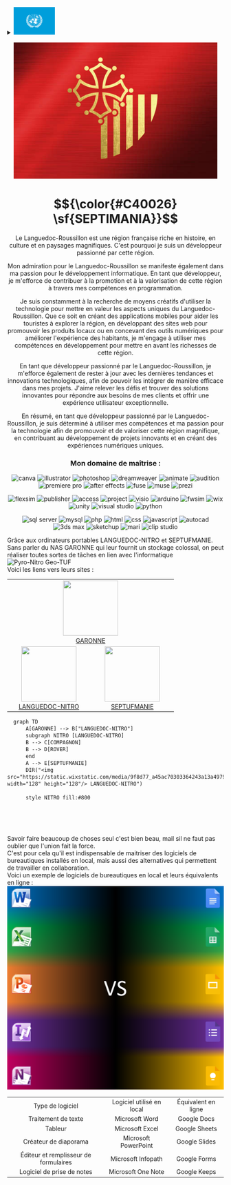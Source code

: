 <details>
<summary>
  <picture>
    <img src="https://github.com/Septimania/septimania/blob/main/LANG/UN.png" alt="Lang" re height="64px">
  </picture>
</summary>
<p style="margin: 15px;" align="center">
  <a href="https://github.com/Septimania/septimania/blob/main/README_FR.md"><img src="https://github.com/Septimania/septimania/blob/main/LANG/FR.png" alt="FR" title="Français" height="32px"></a>
  <a href="https://github.com/Septimania/septimania/blob/main/README_OC.md"><img src="https://github.com/Septimania/septimania/blob/main/LANG/OC.png" alt="OC" title="Occitan" height="32px"></a>
  <a href="https://github.com/Septimania/septimania/blob/main/README_EN.md"><img src="https://github.com/Septimania/septimania/blob/main/LANG/EN.png" alt="EN" title="English" height="32px"></a>
  <a href="https://github.com/Septimania/septimania/blob/main/README_ES.md"><img src="https://github.com/Septimania/septimania/blob/main/LANG/ES.png" alt="ES" title="Español" height="32px"></a>
  <a href="https://github.com/Septimania/septimania/blob/main/README_IT.md"><img src="https://github.com/Septimania/septimania/blob/main/LANG/IT.png" alt="IT" title="Italiano" height="32px"><a>
  <a href="https://github.com/Septimania/septimania/blob/main/README_DE.md"><img src="https://github.com/Septimania/septimania/blob/main/LANG/DE.png" alt="DE" title="Deutsch" height="32px"></a>
  <a href="https://github.com/Septimania/septimania/blob/main/README_PT.md"><img src="https://github.com/Septimania/septimania/blob/main/LANG/PT.png" alt="PT" title="Português" height="32px"></a>
  <a href="https://github.com/Septimania/septimania/blob/main/README_NL.md"><img src="https://github.com/Septimania/septimania/blob/main/LANG/NL.png" alt="NL" title="Nederlands" height="32px"></a>
  <a href="https://github.com/Septimania/septimania/blob/main/README_HU.md"><img src="https://github.com/Septimania/septimania/blob/main/LANG/HU.png" alt="HU" title="Magyar" height="32px"></a>
  <a href="https://github.com/Septimania/septimania/blob/main/README_DK.md"><img src="https://github.com/Septimania/septimania/blob/main/LANG/DK.png" alt="DK" title="Dansk" height="32px"></a>
  <a href="https://github.com/Septimania/septimania/blob/main/README_SV.md"><img src="https://github.com/Septimania/septimania/blob/main/LANG/SV.png" alt="SV" title="Svenska" height="32px"></a>
  <a href="https://github.com/Septimania/septimania/blob/main/README_FI.md"><img src="https://github.com/Septimania/septimania/blob/main/LANG/FI.png" alt="FI" title="Suomi" height="32px"></a>
  <a href="https://github.com/Septimania/septimania/blob/main/README_NO.md"><img src="https://github.com/Septimania/septimania/blob/main/LANG/NO.png" alt="NO" title="Norsk" height="32px"></a>
  <a href="https://github.com/Septimania/septimania/blob/main/README_IS.md"><img src="https://github.com/Septimania/septimania/blob/main/LANG/IS.png" alt="IS" title="Íslenska" height="32px"></a>
  <a href="https://github.com/Septimania/septimania/blob/main/README_ET.md"><img src="https://github.com/Septimania/septimania/blob/main/LANG/ET.png" alt="ET" title="Eesti" height="32px"></a>
  <a href="https://github.com/Septimania/septimania/blob/main/README_LV.md"><img src="https://github.com/Septimania/septimania/blob/main/LANG/LV.png" alt="LV" title="Latviešu" height="32px"></a>
  <a href="https://github.com/Septimania/septimania/blob/main/README_LT.md"><img src="https://github.com/Septimania/septimania/blob/main/LANG/LT.png" alt="LT" title="Lietuvių" height="32px"></a>
  <a href="https://github.com/Septimania/septimania/blob/main/README_CS.md"><img src="https://github.com/Septimania/septimania/blob/main/LANG/CS.png" alt="CS" title="Čeština" height="32px"></a>
  <a href="https://github.com/Septimania/septimania/blob/main/README_SK.md"><img src="https://github.com/Septimania/septimania/blob/main/LANG/SK.png" alt="SK" title="Slovenčina" height="32px"></a>
  <a href="https://github.com/Septimania/septimania/blob/main/README_PL.md"><img src="https://github.com/Septimania/septimania/blob/main/LANG/PL.png" alt="PL" title="Polski" height="32px"></a>
  <a href="https://github.com/Septimania/septimania/blob/main/README_SL.md"><img src="https://github.com/Septimania/septimania/blob/main/LANG/SL.png" alt="SL" title="Slovenščina" height="32px"></a>
  <a href="https://github.com/Septimania/septimania/blob/main/README_HR.md"><img src="https://github.com/Septimania/septimania/blob/main/LANG/HR.png" alt="HR" title="Hrvatski" height="32px"></a>
  <a href="https://github.com/Septimania/septimania/blob/main/README_BS.md"><img src="https://github.com/Septimania/septimania/blob/main/LANG/BS.png" alt="BS" title="Bosanski" height="32px"></a>
  <a href="https://github.com/Septimania/septimania/blob/main/README_RO.md"><img src="https://github.com/Septimania/septimania/blob/main/LANG/RO.png" alt="RO" title="Română" height="32px"></a>
  <a href="https://github.com/Septimania/septimania/blob/main/README_SQ.md"><img src="https://github.com/Septimania/septimania/blob/main/LANG/SQ.png" alt="SQ" title="Shqip" height="32px"></a>
  <a href="https://github.com/Septimania/septimania/blob/main/README_TU.md"><img src="https://github.com/Septimania/septimania/blob/main/LANG/TU.png" alt="TU" title="Türkçe" height="32px"></a>
  <a href="https://github.com/Septimania/septimania/blob/main/README_EL.md"><img src="https://github.com/Septimania/septimania/blob/main/LANG/EL.png" alt="EL" title="Ελληνικά" height="32px"></a>
  <a href="https://github.com/Septimania/septimania/blob/main/README_RU.md"><img src="https://github.com/Septimania/septimania/blob/main/LANG/RU.png" alt="RU" title="Русский" height="32px"></a>
  <a href="https://github.com/Septimania/septimania/blob/main/README_BG.md"><img src="https://github.com/Septimania/septimania/blob/main/LANG/BG.png" alt="BG" title="Български" height="32px"></a>
  <a href="https://github.com/Septimania/septimania/blob/main/README_UA.md"><img src="https://github.com/Septimania/septimania/blob/main/LANG/UA.png" alt="UA" title="Українська" height="32px"></a>
  <a href="https://github.com/Septimania/septimania/blob/main/README_BE.md"><img src="https://github.com/Septimania/septimania/blob/main/LANG/BE.png" alt="BE" title="Беларуская" height="32px"></a>
  <a href="https://github.com/Septimania/septimania/blob/main/README_MK.md"><img src="https://github.com/Septimania/septimania/blob/main/LANG/MK.png" alt="MK" title="Македонски" height="32px"></a>
  <a href="https://github.com/Septimania/septimania/blob/main/README_SR.md"><img src="https://github.com/Septimania/septimania/blob/main/LANG/SR.png" alt="SR" title="Српски / srpski" height="32px"></a>
  <a href="https://github.com/Septimania/septimania/blob/main/README_AR.md"><img src="https://github.com/Septimania/septimania/blob/main/LANG/AR.png" alt="AR" title="العربية" height="32px"></a>
  <a href="https://github.com/Septimania/septimania/blob/main/README_IL.md"><img src="https://github.com/Septimania/septimania/blob/main/LANG/IL.png" alt="IL" title="עברית" height="32px"></a>
  <a href="https://github.com/Septimania/septimania/blob/main/README_JP.md"><img src="https://github.com/Septimania/septimania/blob/main/LANG/JP.png" alt="JP" title="日本語" height="32px"></a>
  <a href="https://github.com/Septimania/septimania/blob/main/README_ZH.md"><img src="https://github.com/Septimania/septimania/blob/main/LANG/ZH.png" alt="ZH" title="中文" height="32px"></a>
  <a href="https://github.com/Septimania/septimania/blob/main/README_KO.md"><img src="https://github.com/Septimania/septimania/blob/main/LANG/KO.png" alt="KO" title="한국어" height="32px"></a>
  <a href="https://github.com/Septimania/septimania/blob/main/README_TH.md"><img src="https://github.com/Septimania/septimania/blob/main/LANG/TH.png" alt="TH" title="ไทย" height="32px"></a>
  <a href="https://github.com/Septimania/septimania/blob/main/README_HI.md"><img src="https://github.com/Septimania/septimania/blob/main/LANG/HI.png" alt="HI" title="हिन्दी" height="32px"></a>
</p>
</details>

<p style="margin: 15px;" align="center">
  <img src="https://github.com/Septimania/septimania/blob/main/Drapeau.png">
</p>

# $${\color{#C40026} \sf{SEPTIMANIA}}$$

<p style="margin: 15px;" align="center">
<div align="center">Le Languedoc-Roussillon est une région française riche en histoire, en culture et en paysages magnifiques. C'est pourquoi je suis un développeur passionné par cette région.<br />

Mon admiration pour le Languedoc-Roussillon se manifeste également dans ma passion pour le développement informatique. En tant que développeur, je m'efforce de contribuer à la promotion et à la valorisation de cette région à travers mes compétences en programmation.<br />

Je suis constamment à la recherche de moyens créatifs d'utiliser la technologie pour mettre en valeur les aspects uniques du Languedoc-Roussillon. Que ce soit en créant des applications mobiles pour aider les touristes à explorer la région, en développant des sites web pour promouvoir les produits locaux ou en concevant des outils numériques pour améliorer l'expérience des habitants, je m'engage à utiliser mes compétences en développement pour mettre en avant les richesses de cette région.<br />

En tant que développeur passionné par le Languedoc-Roussillon, je m'efforce également de rester à jour avec les dernières tendances et innovations technologiques, afin de pouvoir les intégrer de manière efficace dans mes projets. J'aime relever les défis et trouver des solutions innovantes pour répondre aux besoins de mes clients et offrir une expérience utilisateur exceptionnelle.<br />

En résumé, en tant que développeur passionné par le Languedoc-Roussillon, je suis déterminé à utiliser mes compétences et ma passion pour la technologie afin de promouvoir et de valoriser cette région magnifique, en contribuant au développement de projets innovants et en créant des expériences numériques uniques.</div>
</p>

<h3 align="center">Mon domaine de maîtrise :</h3>

<p align="center"> 
<img src="https://upload.wikimedia.org/wikipedia/commons/0/08/Canva_icon_2021.svg" alt="canva" width="40" height="40"/>
<img src="https://www.vectorlogo.zone/logos/adobe_illustrator/adobe_illustrator-icon.svg" alt="illustrator" width="40" height="40"/>
<img src="https://upload.wikimedia.org/wikipedia/commons/thumb/a/af/Adobe_Photoshop_Mobile_icon.svg/1049px-Adobe_Photoshop_Mobile_icon.svg.png" alt="photoshop" width="40" height="40"/>
<img src="https://seeklogo.com/images/A/adobe-dreamweaver-cc-logo-715C7C7988-seeklogo.com.png" alt="dreamweaver" width="40" height="40"/>
<img src="https://upload.wikimedia.org/wikipedia/commons/thumb/e/e3/Adobe_Animate_CC_icon.svg/788px-Adobe_Animate_CC_icon.svg.png" alt="animate" width="40" height="40"/>
<img src="https://upload.wikimedia.org/wikipedia/commons/thumb/1/19/Adobe_Audition_CC_icon.svg/2101px-Adobe_Audition_CC_icon.svg.png" alt="audition" width="40" height="40"/>
<img src="https://encrypted-tbn0.gstatic.com/images?q=tbn:ANd9GcQ1Ztq4WCf8G42MvCnJpdFKRk__uLdm3m9U11TfFRlfWbBqTqVEHIb8jhmiOwbDQG_DSuM&usqp=CAU" alt="premiere pro" width="40" height="40"/>
<img src="https://upload.wikimedia.org/wikipedia/commons/thumb/2/29/Adobe_After_Effects_CC_icon.png/492px-Adobe_After_Effects_CC_icon.png" alt="after effects" width="40" height="40"/>
<img src="https://cdn4.iconfinder.com/data/icons/logos-and-brands/512/13_Fuse_Adobe_logo_logos-512.png" alt="fuse" width="40" height="40"/>
<img src="https://upload.wikimedia.org/wikipedia/commons/thumb/f/f5/Adobe_Muse_CC_icon.svg/1050px-Adobe_Muse_CC_icon.svg.png" alt="muse" width="40" height="40"/>
<img src="https://cdn.icon-icons.com/icons2/313/PNG/512/Prezi_34270.png" alt="prezi" width="40" height="40"/> 
</p>

<p align="center"> 
<img src="https://www.flexsim.com/wp-content/uploads/2020/04/FlexSim-XMark-1.png" alt="flexsim" width="40" height="40"/>
<img src="https://e7.pngegg.com/pngimages/132/456/png-clipart-microsoft-publisher-publisher-2010-microsoft-office-2010-microsoft-excel-microsoft-blue-text-thumbnail.png" alt="publisher" width="40" height="40"/>
<img src="https://www.gezginler.net/indir/resim-grafik/microsoft-access-2010-runtime-1341560091.png" alt="access" width="40" height="40"/>
<img src="https://files.softicons.com/download/application-icons/office-2010-icons-by-deleket/png/512x512/Microsoft-Office-Project.png" alt="project" width="40" height="40"/>
<img src="https://files.softicons.com/download/application-icons/office-2010-icons-by-deleket/png/512x512/Microsoft-Office-Visio.png" alt="visio" width="40" height="40"/>
<img src="https://cdn.icon-icons.com/icons2/159/PNG/256/arduino_22429.png" alt="arduino" width="40" height="40"/>
<img src="https://yt3.googleusercontent.com/ytc/AIf8zZSBIHjj646mGBCfoxCZd7VcBCbx1zD3DEBy71qI=s900-c-k-c0x00ffffff-no-rj" alt="fwsim" width="40" height="40"/>
<img src="https://play-lh.googleusercontent.com/EbdHNp8uMZcyzHqqf6IxkqYaUf0QjMzJyNOk33qEsrjf0_vVCPKq4QbOCjJx7jZ3LCs" alt="wix" width="40" height="40"/>
<img src="https://cdn-icons-png.flaticon.com/512/5969/5969346.png" alt="unity" width="40" height="40"/>
<img src="https://upload.wikimedia.org/wikipedia/commons/thumb/5/59/Visual_Studio_Icon_2019.svg/2060px-Visual_Studio_Icon_2019.svg.png" alt="visual studio" width="40" height="40"/>
<img src="https://upload.wikimedia.org/wikipedia/commons/thumb/c/c3/Python-logo-notext.svg/1869px-Python-logo-notext.svg.png" alt="python" width="40" height="40"/>
</p>

<p align="center"> 
<img src="https://cyclr.com/wp-content/uploads/2022/03/ext-550.png" alt="sql server" width="40" height="40"/>
<img src="https://cdn4.iconfinder.com/data/icons/logos-3/181/MySQL-512.png" alt="mysql" width="40" height="40"/>
<img src="https://cdn-icons-png.flaticon.com/512/5968/5968332.png" alt="php" width="40" height="40"/>
<img src="https://cdn-icons-png.flaticon.com/512/732/732212.png" alt="html" width="40" height="40"/>
<img src="https://static-00.iconduck.com/assets.00/file-type-css-icon-1806x2048-r5fwjl3p.png" alt="css" width="40" height="40"/>
<img src="https://iconape.com/wp-content/png_logo_vector/javascript-logo.png" alt="javascript" width="40" height="40"/>
<img src="https://play-lh.googleusercontent.com/y92LD5c5rdlNfquCy-YPNIvdnS4ISEL05wickp28OLya8WlmWQwXfAP0Yys9iTssny3K=w240-h480-rw" alt="autocad" width="40" height="40"/>
<img src="https://www.altam.fr/wp-content/uploads/2024/01/autodesk-3ds-max-small-social-400.png" alt="3ds max" width="40" height="40"/>
<img src="https://cdn.icon-icons.com/icons2/195/PNG/256/Google_Sketchup_23504.png" alt="sketchup" width="40" height="40"/>
<img src="https://toppng.com/uploads/preview/mari-logo-rgb-foundry-mari-logo-1156286701534oyfve948.png" alt="mari" width="40" height="40"/>
<img src="https://www.versluis.com/wp-content/uploads/2021/02/CSP-Clip-Studio-Icon.png" alt="clip studio" width="40" height="40"/>
</p>

<p>
  Grâce aux ordinateurs portables LANGUEDOC-NITRO et SEPTUFMANIE. Sans parler du NAS GARONNE qui leur fournit un stockage colossal, on peut réaliser toutes sortes de tâches en lien avec l'informatique
  <br>
  <img src="https://github.com/Septimania/septimania/blob/main/Composition-2.gif" alt="Pyro-Nitro Geo-TUF">
  <br>
  Voici les liens vers leurs sites :
  <br>

  <div align="center">
    <table>
      <tbody>
        <tr>
          <td width="180px" align="center" style="text-align:center;" colspan="2">
            <a href="https://synologygaronne.wixsite.com/synologygaronne">
              <img src="https://static.wixstatic.com/media/2cee29_31ae9c2953a54ff388ed0791e702ede6~mv2.png/v1/fill/w_160,h_160,al_c,q_85,usm_0.66_1.00_0.01,enc_auto/2cee29_31ae9c2953a54ff388ed0791e702ede6~mv2.png" width="128" height="128"/>
              <br>
              GARONNE
            </a>
          </td>
        </tr>
        <tr>
          <td width="180px" align="center" style="text-align:center;">
            <a href="https://languedocnitro.wixsite.com/languedoc-nitro">
              <img src="https://static.wixstatic.com/media/8e943e_ffda711e2f67497db875ad20d70c81cd~mv2.png/v1/fill/w_161,h_161,al_c,q_85,usm_0.66_1.00_0.01,enc_auto/unnamed.png" width="128" height="128"/>
              <br>
              LANGUEDOC-NITRO
            </a>
          </td>
           <td width="180px" align="center" style="text-align:center;">
            <a href="https://septufmanie.wixsite.com/septufmanie">
              <img src="https://static.wixstatic.com/media/9f8d77_a45ac70303364243a13a49791b768e98~mv2.png/v1/fill/w_161,h_161,al_c,q_85,usm_0.66_1.00_0.01,enc_auto/unnamed.png" width="128" height="128"/>
              <br>
              SEPTUFMANIE
            </a>
          </td>
        </tr>
      </tbody>
    </table>
  </div>
</p>

```mermaid
  graph TD
      A[GARONNE] --> B["LANGUEDOC-NITRO"]
      subgraph NITRO [LANGUEDOC-NITRO]
      B --> C[COMPAGNON]
      B --> D[ROVER]
      end
      A --> E[SEPTUFMANIE]
      DIR("<img src="https://static.wixstatic.com/media/9f8d77_a45ac70303364243a13a49791b768e98~mv2.png/v1/fill/w_161,h_161,al_c,q_85,usm_0.66_1.00_0.01,enc_auto/unnamed.png" width="128" height="128"/> LANGUEDOC-NITRO")

      style NITRO fill:#800
```

<br/>
<br/>
<br/>
<p>
  Savoir faire beaucoup de choses seul c'est bien beau, mail sil ne faut pas oublier que l'union fait la force.<br/>
  C'est pour cela qu'il est indispensable de maitriser des logiciels de bureautiques installés en local, mais aussi des alternatives qui permettent de travailler en collaboration.<br/>
  Voici un exemple de logiciels de bureautiques en local et leurs équivalents en ligne : <br/>
  <img src="https://github.com/Septimania/septimania/blob/main/microsoft vs google.png">
  <br>
  <div align="center">
    <table>
      <tbody>
        <tr>
          <td align="center" style="text-align:center;">
            Type de logiciel
          </td>
          <td align="center" style="text-align:center;">
            Logiciel utilisé en local
          </td>
          <td align="center" style="text-align:center;">
            Équivalent en ligne
          </td>
        </tr>
        <tr>
          <td align="center" style="text-align:center;">
            Traitement de texte
          </td>
          <td align="center" style="text-align:center;">
            Microsoft Word
          </td>
          <td align="center" style="text-align:center;">
            Google Docs
          </td>
        </tr>
        <tr>
          <td align="center" style="text-align:center;">
            Tableur
          </td>
          <td align="center" style="text-align:center;">
            Microsoft Excel
          </td>
          <td align="center" style="text-align:center;">
            Google Sheets
          </td>
        </tr>
        <tr>
          <td align="center" style="text-align:center;">
           Créateur de diaporama
          </td>
          <td align="center" style="text-align:center;">
            Microsoft PowerPoint
          </td>
          <td align="center" style="text-align:center;">
            Google Slides
          </td>
        </tr>
        <tr>
          <td align="center" style="text-align:center;">
            Éditeur et remplisseur de formulaires
          </td>
          <td align="center" style="text-align:center;">
            Microsoft Infopath
          </td>
          <td align="center" style="text-align:center;">
            Google Forms
          </td>
        </tr>
        <tr>
          <td align="center" style="text-align:center;">
            Logiciel de prise de notes
          </td>
          <td align="center" style="text-align:center;">
            Microsoft One Note
          </td>
          <td align="center" style="text-align:center;">
            Google Keeps
          </td>
        </tr>
      </tbody>
    </table>
  </div>
</p>
<br/>
<br/>
<br/>
